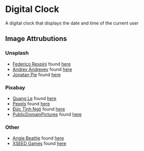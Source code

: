 # Digital Clock

A digital clock that displays the date and time of the current user

## Image Attrubutions
### Unsplash
<ul>
    <li><a href="https://unsplash.com/@federicorespini?utm_content=creditCopyText&utm_medium=referral&utm_source=unsplash">Federico Respini</a> found <a href="https://unsplash.com/photos/brown-field-near-tree-during-daytime-sYffw0LNr7s?utm_content=creditCopyText&utm_medium=referral&utm_source=unsplash">here</a>
    </li>
    <li>
    <a href="https://unsplash.com/@ludenus?utm_content=creditCopyText&utm_medium=referral&utm_source=unsplash">Andrey Andreyev</a> found <a href="https://unsplash.com/photos/city-under-cloudy-sky-alKsncZs3VM?utm_content=creditCopyText&utm_medium=referral&utm_source=unsplash">here</a>
    </li>
    <li>
    <a href="https://unsplash.com/@r3dmax?utm_content=creditCopyText&utm_medium=referral&utm_source=unsplash">Jonatan Pie</a> found <a href="https://unsplash.com/photos/silhouette-of-off-road-car-h8nxGssjQXs?utm_content=creditCopyText&utm_medium=referral&utm_source=unsplash">here</a>
    </li>
    
</ul>

### Pixabay
<ul>
    <li> 
    <a href="https://pixabay.com/users/quangle-1584596/?utm_source=link-attribution&utm_medium=referral&utm_campaign=image&utm_content=1014712">Quang Le</a> found <a href="https://pixabay.com//?utm_source=link-attribution&utm_medium=referral&utm_campaign=image&utm_content=1014712">here</a>
    </li>
    <li>
    <a href="https://pixabay.com/users/pexels-2286921/?utm_source=link-attribution&utm_medium=referral&utm_campaign=image&utm_content=1868667">Pexels</a> found <a href="https://pixabay.com//?utm_source=link-attribution&utm_medium=referral&utm_campaign=image&utm_content=1868667">here</a>
    </li>
    <li>
    <a href="https://pixabay.com/users/ductinh91-33702380/?utm_source=link-attribution&utm_medium=referral&utm_campaign=image&utm_content=7944405">Đức Tình Ngô</a> found <a href="https://pixabay.com//?utm_source=link-attribution&utm_medium=referral&utm_campaign=image&utm_content=7944405">here</a>
    </li>
    <li>
    <a href="https://pixabay.com/users/publicdomainpictures-14/?utm_source=link-attribution&utm_medium=referral&utm_campaign=image&utm_content=164288">PublicDomainPictures</a> found <a href="https://pixabay.com//?utm_source=link-attribution&utm_medium=referral&utm_campaign=image&utm_content=164288">here</a>
    </li>
</ul>

### Other
<ul>
    <li> 
    <a href="https://ng_bt.artstation.com/">Angie Beattie</a> found <a href="https://ng_bt.artstation.com/projects/Wm0qo3">here</a>
    </li>
    <li>
    <a href="https://www.xseedgames.com/">XSEED Games</a> found <a href="https://www.xseedgames.com/">here</a>
    </li>
</ul>
  
  